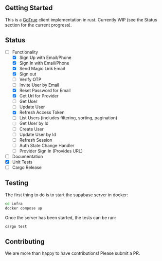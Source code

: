 ## Getting Started

This is a [GoTrue](https://github.com/supabase/gotrue) client implementation in rust. Currently WIP (see the Status section for the current progress).

## Status

- [ ] Functionality
  - [x] Sign Up with Email/Phone
  - [x] Sign In with Email/Phone
  - [x] Send Magic Link Email
  - [x] Sign out
  - [ ] Verify OTP
  - [ ] Invite User by Email
  - [x] Reset Password for Email
  - [x] Get Url for Provider
  - [ ] Get User
  - [ ] Update User
  - [x] Refresh Access Token
  - [ ] List Users (includes filtering, sorting, pagination)
  - [ ] Get User by Id
  - [ ] Create User
  - [ ] Update User by Id
  - [ ] Refresh Session
  - [ ] Auth State Change Handler
  - [ ] Provider Sign In (Provides URL)
- [ ] Documentation
- [x] Unit Tests
- [ ] Cargo Release

## Testing

The first thing to do is to start the supabase server in docker:

```sh
cd infra
docker compose up
```

Once the server has been started, the tests can be run:

```sh
cargo test
```

## Contributing

We are more than happy to have contributions! Please submit a PR.
